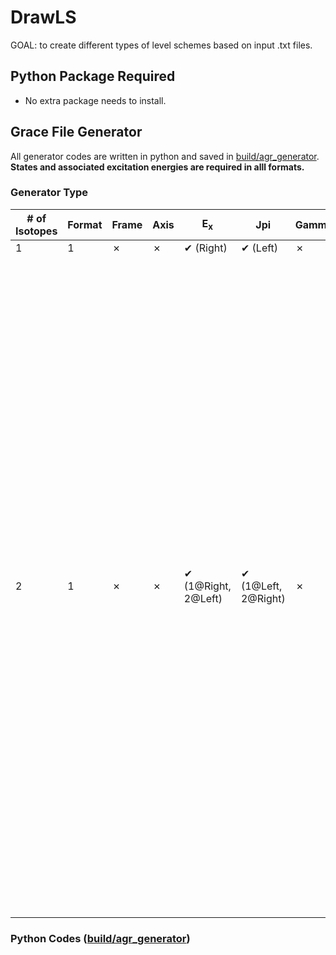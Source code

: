 # DrawLS

GOAL: to create different types of level schemes based on input .txt files.

## Python Package Required
- No extra package needs to install. 

## Grace File Generator
All generator codes are written in python and saved in <u>build/agr_generator</u>.</br> 
**States and associated excitation energies are required in alll formats.**

### Generator Type
| # of Isotopes | Format | Frame    | Axis     | E<sub>x</sub>             | Jpi                         | Gamma    | E<sub>&gamma;</sub> | Br       | Notes                                                                                             |
|---------------|--------|----------|----------|---------------------------|-----------------------------|----------|----------------------|----------|---------------------------------------------------------------------------------------------------|
| 1             | 1      | &#10007; | &#10007; | &#10004; (Right)          | &#10004; (Left)             | &#10007; | &#10007;             | &#10007; | ![image](https://github.com/user-attachments/assets/9ced337a-b115-4a7c-a26b-5e729ddeda13)        |
| 2             | 1      | &#10007; | &#10007; | &#10004; (1@Right, 2@Left)| &#10004; (1@Left, 2@Right)  | &#10007; | &#10007;             | &#10007; | <img width="1051" alt="image" src="https://github.com/user-attachments/assets/d820e787-4988-4fc6-ba28-a804674b9c5d"> |



### Python Codes (<u>build/agr_generator</u>)


